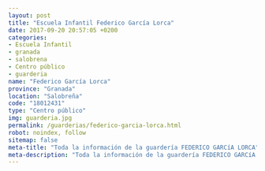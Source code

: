```yaml
---
layout: post
title: "Escuela Infantil Federico García Lorca"
date: 2017-09-20 20:57:05 +0200
categories:
- Escuela Infantil
- granada
- salobrena
- Centro público
- guarderia
name: "Federico García Lorca"
province: "Granada"
location: "Salobreña"
code: "18012431"
type: "Centro público"
img: guarderia.jpg
permalink: /guarderias/federico-garcia-lorca.html
robot: noindex, follow
sitemap: false
meta-title: "Toda la información de la guardería FEDERICO GARCíA LORCA"
meta-description: "Toda la información de la guardería FEDERICO GARCíA LORCA"
---
```


